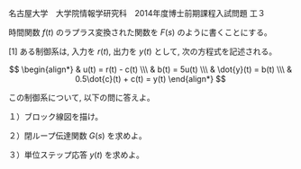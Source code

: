 名古屋大学　大学院情報学研究科　2014年度博士前期課程入試問題 工３

時間関数 $f(t)$ のラプラス変換された関数を $F(s)$ のように書くことにする。

\[1] ある制御系は, 入力を $r(t)$, 出力を $y(t)$ として, 次の方程式を記述される。

$$
    \begin{align*}
        & u(t) = r(t) - c(t) \\\
        & b(t) = 5u(t) \\\
        & \dot{y}(t) = b(t) \\\
        & 0.5\dot{c}(t) + c(t) = y(t)
    \end{align*}
$$

この制御系について, 以下の問に答えよ。

１）ブロック線図を描け。

２）閉ループ伝達関数 $G(s)$ を求めよ。

３）単位ステップ応答 $y(t)$ を求めよ。
